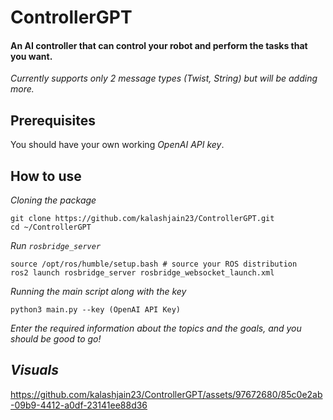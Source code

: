 # **ControllerGPT**
#### An AI controller that can control your robot and perform the tasks that you want.  
*Currently supports only 2 message types (Twist, String) but will be adding more.*

## **Prerequisites**
You should have your own working *OpenAI API key*.

## **How to use**
*Cloning the package*
```
git clone https://github.com/kalashjain23/ControllerGPT.git
cd ~/ControllerGPT
```
*Run `rosbridge_server`*
```
source /opt/ros/humble/setup.bash # source your ROS distribution
ros2 launch rosbridge_server rosbridge_websocket_launch.xml
```
*Running the main script along with the key*
```
python3 main.py --key (OpenAI API Key)
``` 
*Enter the required information about the topics and the goals, and you should be good to go!*

## *Visuals*

https://github.com/kalashjain23/ControllerGPT/assets/97672680/85c0e2ab-09b9-4412-a0df-23141ee88d36

